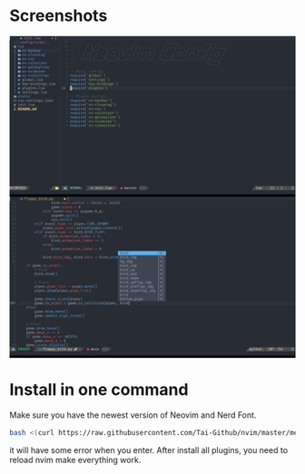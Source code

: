 # Screenshots

<img align="center" src="media/screenshots/screenshot1.png"/>
<img align="center" src="media/screenshots/screenshot2.png"/>

# Install in one command

Make sure you have the newest version of Neovim and Nerd Font.

```bash
bash <(curl https://raw.githubusercontent.com/Tai-Github/nvim/master/media/installer/install.sh)
```
it will have some error when you enter. After install all plugins, you need to reload nvim make everything work.

